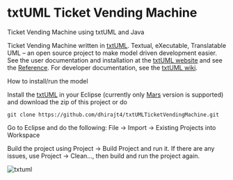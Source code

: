 # txtUML Ticket Vending Machine
Ticket Vending Machine using txtUML and Java

Ticket Vending Machine written in [txtUML](http://www.txtuml.inf.elte.hu). Textual, eXecutable, Translatable UML – an open source project to make model driven development easier. See the user documentation and installation at the [txtUML website](http://www.txtuml.inf.elte.hu) and see the [Reference](http://www.deva.web.elte.hu/pubwiki/doku.php?id=softtechlab2016fall:20160926). For developer documentation, see the [txtUML wiki](http://www.github.com/ELTE-Soft/txtUML/wiki).

How to install/run the model

Install the [txtUML](http://txtuml.inf.elte.hu/) in your Eclipse (currently only [Mars](http://www.eclipse.org/downloads/packages/release/Mars/2) version is supported) and download the zip of this project or do

`git clone https://github.com/dhirajt4/txtUMLTicketVendingMachine.git `

Go to Eclipse and do the following: File -> Import -> Existing Projects into Workspace

Build the project using Project -> Build Project and run it. If there are any issues, use Project -> Clean..., then build and run the project again.


![txtuml](https://cloud.githubusercontent.com/assets/23024996/24729822/4a27f954-1a60-11e7-917d-44422a1fec62.JPG)
